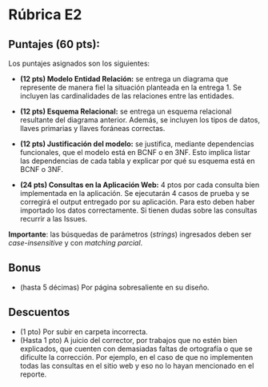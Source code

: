 ﻿# Rúbrica E2

## Puntajes (60 pts): 

Los puntajes asignados son los siguientes:

- **(12 pts) Modelo Entidad Relación:** se entrega un diagrama que represente de manera fiel la situación planteada en la entrega 1. Se incluyen las cardinalidades de las relaciones entre las entidades.

- **(12 pts) Esquema Relacional:** se entrega un esquema relacional resultante del diagrama anterior. Además, se incluyen los tipos de datos, llaves primarias y llaves foráneas correctas. 

- **(12 pts) Justificación del modelo:** se justifica, mediante dependencias funcionales, que el modelo está en BCNF o en 3NF. Esto implica listar las dependencias de cada tabla y explicar por qué su esquema está en BCNF o 3NF.

- **(24 pts) Consultas en la Aplicación Web:** 4 ptos por cada consulta bien implementada en la aplicación. Se ejecutarán 4 casos de prueba y se corregirá el output entregado por su aplicación. Para esto deben haber importado los datos correctamente. Si tienen dudas sobre las consultas recurrir a las Issues.

 **Importante**: las búsquedas de parámetros (_strings_) ingresados deben ser _case-insensitive_ y con _matching parcial_.

 ## Bonus

- (hasta 5 décimas) Por página sobresaliente en su diseño.

## Descuentos

- (1 pto) Por subir en carpeta incorrecta.
- (Hasta 1 pto) A juicio del corrector, por trabajos que no estén bien explicados, que cuenten con demasiadas faltas de ortografía o que se dificulte la corrección. Por ejemplo, en el caso de que no implementen todas las consultas en el sitio web y eso no lo hayan mencionado en el reporte.


